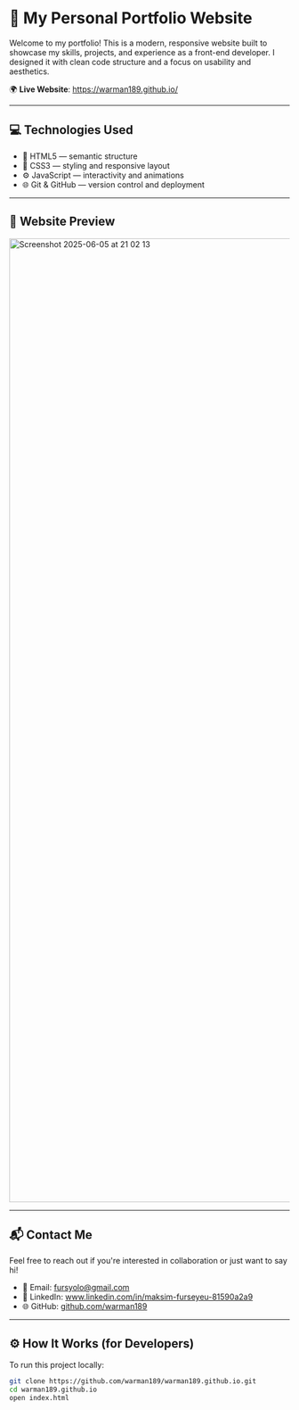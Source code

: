 # 🚀 My Personal Portfolio Website

Welcome to my portfolio! This is a modern, responsive website built to showcase my skills, projects, and experience as a front-end developer. I designed it with clean code structure and a focus on usability and aesthetics.

🌍 **Live Website**: https://warman189.github.io/

---

## 💻 Technologies Used

- 🧱 HTML5 — semantic structure
- 🎨 CSS3 — styling and responsive layout
- ⚙️ JavaScript — interactivity and animations
- 🌐 Git & GitHub — version control and deployment

---

## 📸 Website Preview

<img width="1728" alt="Screenshot 2025-06-05 at 21 02 13" src="https://github.com/user-attachments/assets/54d34e2e-5c03-463f-bf5a-eca4a2b7b492" />


---

## 📬 Contact Me

Feel free to reach out if you're interested in collaboration or just want to say hi!

- 📧 Email: fursyolo@gmail.com
- 💼 LinkedIn: www.linkedin.com/in/maksim-furseyeu-81590a2a9
- 🌐 GitHub: [github.com/warman189](https://github.com/warman189)

---

## ⚙️ How It Works (for Developers)

To run this project locally:

```bash
git clone https://github.com/warman189/warman189.github.io.git
cd warman189.github.io
open index.html
